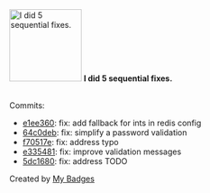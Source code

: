 <img src="https://my-badges.github.io/my-badges/fix-5.png" alt="I did 5 sequential fixes." title="I did 5 sequential fixes." width="128">
<strong>I did 5 sequential fixes.</strong>
<br><br>

Commits:

- <a href="https://github.com/ZuBB/lendesk-demo/commit/e1ee3601f5b3fa9161d42be9fdb8252f9867929c">e1ee360</a>: fix: add fallback for ints in redis config
- <a href="https://github.com/ZuBB/lendesk-demo/commit/64c0deb436bbc019d547b6ffc39d02bfbd991c9e">64c0deb</a>: fix: simplify a password validation
- <a href="https://github.com/ZuBB/lendesk-demo/commit/f70517eaf256a3adebb06babe255d942adcec2ca">f70517e</a>: fix: address typo
- <a href="https://github.com/ZuBB/lendesk-demo/commit/e335481928dee7d29fa3bf418908b5c9da3e43a5">e335481</a>: fix: improve validation messages
- <a href="https://github.com/ZuBB/lendesk-demo/commit/5dc1680507489b33782a3b343531cceddfd3e7c6">5dc1680</a>: fix: address TODO


Created by <a href="https://github.com/my-badges/my-badges">My Badges</a>